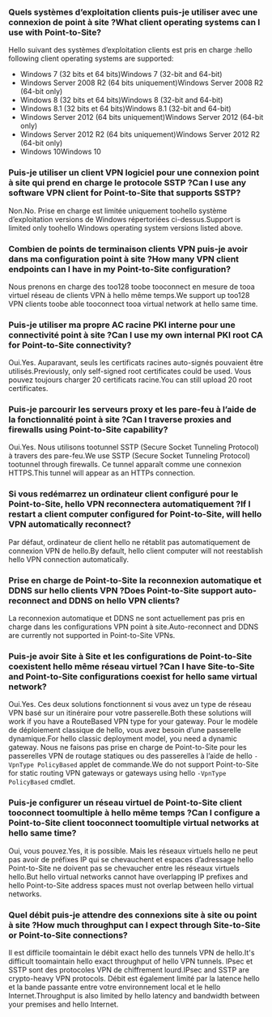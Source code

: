 ### <a name="what-client-operating-systems-can-i-use-with-point-to-site"></a><span data-ttu-id="c8584-101">Quels systèmes d’exploitation clients puis-je utiliser avec une connexion de point à site ?</span><span class="sxs-lookup"><span data-stu-id="c8584-101">What client operating systems can I use with Point-to-Site?</span></span>

<span data-ttu-id="c8584-102">Hello suivant des systèmes d’exploitation clients est pris en charge :</span><span class="sxs-lookup"><span data-stu-id="c8584-102">hello following client operating systems are supported:</span></span>

* <span data-ttu-id="c8584-103">Windows 7 (32 bits et 64 bits)</span><span class="sxs-lookup"><span data-stu-id="c8584-103">Windows 7 (32-bit and 64-bit)</span></span>
* <span data-ttu-id="c8584-104">Windows Server 2008 R2 (64 bits uniquement)</span><span class="sxs-lookup"><span data-stu-id="c8584-104">Windows Server 2008 R2 (64-bit only)</span></span>
* <span data-ttu-id="c8584-105">Windows 8 (32 bits et 64 bits)</span><span class="sxs-lookup"><span data-stu-id="c8584-105">Windows 8 (32-bit and 64-bit)</span></span>
* <span data-ttu-id="c8584-106">Windows 8.1 (32 bits et 64 bits)</span><span class="sxs-lookup"><span data-stu-id="c8584-106">Windows 8.1 (32-bit and 64-bit)</span></span>
* <span data-ttu-id="c8584-107">Windows Server 2012 (64 bits uniquement)</span><span class="sxs-lookup"><span data-stu-id="c8584-107">Windows Server 2012 (64-bit only)</span></span>
* <span data-ttu-id="c8584-108">Windows Server 2012 R2 (64 bits uniquement)</span><span class="sxs-lookup"><span data-stu-id="c8584-108">Windows Server 2012 R2 (64-bit only)</span></span>
* <span data-ttu-id="c8584-109">Windows 10</span><span class="sxs-lookup"><span data-stu-id="c8584-109">Windows 10</span></span>

### <a name="can-i-use-any-software-vpn-client-for-point-to-site-that-supports-sstp"></a><span data-ttu-id="c8584-110">Puis-je utiliser un client VPN logiciel pour une connexion point à site qui prend en charge le protocole SSTP ?</span><span class="sxs-lookup"><span data-stu-id="c8584-110">Can I use any software VPN client for Point-to-Site that supports SSTP?</span></span>

<span data-ttu-id="c8584-111">Non.</span><span class="sxs-lookup"><span data-stu-id="c8584-111">No.</span></span> <span data-ttu-id="c8584-112">Prise en charge est limitée uniquement toohello système d’exploitation versions de Windows répertoriées ci-dessus.</span><span class="sxs-lookup"><span data-stu-id="c8584-112">Support is limited only toohello Windows operating system versions listed above.</span></span>

### <a name="how-many-vpn-client-endpoints-can-i-have-in-my-point-to-site-configuration"></a><span data-ttu-id="c8584-113">Combien de points de terminaison clients VPN puis-je avoir dans ma configuration point à site ?</span><span class="sxs-lookup"><span data-stu-id="c8584-113">How many VPN client endpoints can I have in my Point-to-Site configuration?</span></span>

<span data-ttu-id="c8584-114">Nous prenons en charge des too128 toobe tooconnect en mesure de tooa virtuel réseau de clients VPN à hello même temps.</span><span class="sxs-lookup"><span data-stu-id="c8584-114">We support up too128 VPN clients toobe able tooconnect tooa virtual network at hello same time.</span></span>

### <a name="can-i-use-my-own-internal-pki-root-ca-for-point-to-site-connectivity"></a><span data-ttu-id="c8584-115">Puis-je utiliser ma propre AC racine PKI interne pour une connectivité point à site ?</span><span class="sxs-lookup"><span data-stu-id="c8584-115">Can I use my own internal PKI root CA for Point-to-Site connectivity?</span></span>

<span data-ttu-id="c8584-116">Oui.</span><span class="sxs-lookup"><span data-stu-id="c8584-116">Yes.</span></span> <span data-ttu-id="c8584-117">Auparavant, seuls les certificats racines auto-signés pouvaient être utilisés.</span><span class="sxs-lookup"><span data-stu-id="c8584-117">Previously, only self-signed root certificates could be used.</span></span> <span data-ttu-id="c8584-118">Vous pouvez toujours charger 20 certificats racine.</span><span class="sxs-lookup"><span data-stu-id="c8584-118">You can still upload 20 root certificates.</span></span>

### <a name="can-i-traverse-proxies-and-firewalls-using-point-to-site-capability"></a><span data-ttu-id="c8584-119">Puis-je parcourir les serveurs proxy et les pare-feu à l’aide de la fonctionnalité point à site ?</span><span class="sxs-lookup"><span data-stu-id="c8584-119">Can I traverse proxies and firewalls using Point-to-Site capability?</span></span>

<span data-ttu-id="c8584-120">Oui.</span><span class="sxs-lookup"><span data-stu-id="c8584-120">Yes.</span></span> <span data-ttu-id="c8584-121">Nous utilisons tootunnel SSTP (Secure Socket Tunneling Protocol) à travers des pare-feu.</span><span class="sxs-lookup"><span data-stu-id="c8584-121">We use SSTP (Secure Socket Tunneling Protocol) tootunnel through firewalls.</span></span> <span data-ttu-id="c8584-122">Ce tunnel apparaît comme une connexion HTTPS.</span><span class="sxs-lookup"><span data-stu-id="c8584-122">This tunnel will appear as an HTTPs connection.</span></span>

### <a name="if-i-restart-a-client-computer-configured-for-point-to-site-will-hello-vpn-automatically-reconnect"></a><span data-ttu-id="c8584-123">Si vous redémarrez un ordinateur client configuré pour le Point-to-Site, hello VPN reconnectera automatiquement ?</span><span class="sxs-lookup"><span data-stu-id="c8584-123">If I restart a client computer configured for Point-to-Site, will hello VPN automatically reconnect?</span></span>

<span data-ttu-id="c8584-124">Par défaut, ordinateur de client hello ne rétablit pas automatiquement de connexion VPN de hello.</span><span class="sxs-lookup"><span data-stu-id="c8584-124">By default, hello client computer will not reestablish hello VPN connection automatically.</span></span>

### <a name="does-point-to-site-support-auto-reconnect-and-ddns-on-hello-vpn-clients"></a><span data-ttu-id="c8584-125">Prise en charge de Point-to-Site la reconnexion automatique et DDNS sur hello clients VPN ?</span><span class="sxs-lookup"><span data-stu-id="c8584-125">Does Point-to-Site support auto-reconnect and DDNS on hello VPN clients?</span></span>

<span data-ttu-id="c8584-126">La reconnexion automatique et DDNS ne sont actuellement pas pris en charge dans les configurations VPN point à site.</span><span class="sxs-lookup"><span data-stu-id="c8584-126">Auto-reconnect and DDNS are currently not supported in Point-to-Site VPNs.</span></span>

### <a name="can-i-have-site-to-site-and-point-to-site-configurations-coexist-for-hello-same-virtual-network"></a><span data-ttu-id="c8584-127">Puis-je avoir Site à Site et les configurations de Point-to-Site coexistent hello même réseau virtuel ?</span><span class="sxs-lookup"><span data-stu-id="c8584-127">Can I have Site-to-Site and Point-to-Site configurations coexist for hello same virtual network?</span></span>

<span data-ttu-id="c8584-128">Oui.</span><span class="sxs-lookup"><span data-stu-id="c8584-128">Yes.</span></span> <span data-ttu-id="c8584-129">Ces deux solutions fonctionnent si vous avez un type de réseau VPN basé sur un itinéraire pour votre passerelle.</span><span class="sxs-lookup"><span data-stu-id="c8584-129">Both these solutions will work if you have a RouteBased VPN type for your gateway.</span></span> <span data-ttu-id="c8584-130">Pour le modèle de déploiement classique de hello, vous avez besoin d’une passerelle dynamique.</span><span class="sxs-lookup"><span data-stu-id="c8584-130">For hello classic deployment model, you need a dynamic gateway.</span></span> <span data-ttu-id="c8584-131">Nous ne faisons pas prise en charge de Point-to-Site pour les passerelles VPN de routage statiques ou des passerelles à l’aide de hello `-VpnType PolicyBased` applet de commande.</span><span class="sxs-lookup"><span data-stu-id="c8584-131">We do not support Point-to-Site for static routing VPN gateways or gateways using hello `-VpnType PolicyBased` cmdlet.</span></span>

### <a name="can-i-configure-a-point-to-site-client-tooconnect-toomultiple-virtual-networks-at-hello-same-time"></a><span data-ttu-id="c8584-132">Puis-je configurer un réseau virtuel de Point-to-Site client tooconnect toomultiple à hello même temps ?</span><span class="sxs-lookup"><span data-stu-id="c8584-132">Can I configure a Point-to-Site client tooconnect toomultiple virtual networks at hello same time?</span></span>

<span data-ttu-id="c8584-133">Oui, vous pouvez.</span><span class="sxs-lookup"><span data-stu-id="c8584-133">Yes, it is possible.</span></span> <span data-ttu-id="c8584-134">Mais les réseaux virtuels hello ne peut pas avoir de préfixes IP qui se chevauchent et espaces d’adressage hello Point-to-Site ne doivent pas se chevaucher entre les réseaux virtuels hello.</span><span class="sxs-lookup"><span data-stu-id="c8584-134">But hello virtual networks cannot have overlapping IP prefixes and hello Point-to-Site address spaces must not overlap between hello virtual networks.</span></span>

### <a name="how-much-throughput-can-i-expect-through-site-to-site-or-point-to-site-connections"></a><span data-ttu-id="c8584-135">Quel débit puis-je attendre des connexions site à site ou point à site ?</span><span class="sxs-lookup"><span data-stu-id="c8584-135">How much throughput can I expect through Site-to-Site or Point-to-Site connections?</span></span>

<span data-ttu-id="c8584-136">Il est difficile toomaintain le débit exact hello des tunnels VPN de hello.</span><span class="sxs-lookup"><span data-stu-id="c8584-136">It's difficult toomaintain hello exact throughput of hello VPN tunnels.</span></span> <span data-ttu-id="c8584-137">IPsec et SSTP sont des protocoles VPN de chiffrement lourd.</span><span class="sxs-lookup"><span data-stu-id="c8584-137">IPsec and SSTP are crypto-heavy VPN protocols.</span></span> <span data-ttu-id="c8584-138">Débit est également limité par la latence hello et la bande passante entre votre environnement local et le hello Internet.</span><span class="sxs-lookup"><span data-stu-id="c8584-138">Throughput is also limited by hello latency and bandwidth between your premises and hello Internet.</span></span>
